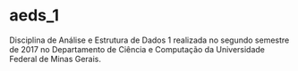 # aeds_1
Disciplina de Análise e Estrutura de Dados 1 realizada no segundo semestre de 2017 no Departamento de Ciência e Computação da Universidade Federal de Minas Gerais.
